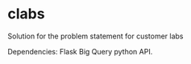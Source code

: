 # clabs
Solution for the problem statement for customer labs

Dependencies:
Flask
Big Query python API.
